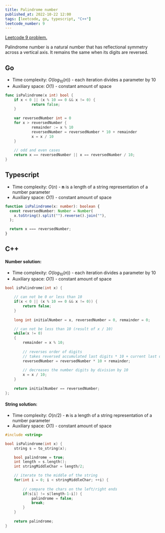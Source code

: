 ```yaml
---
title: Palindrome number
published_at: 2022-10-22 12:00
tags: [leetcode, go, typescript, "C++"]
leetcode_number: 9
---
```


[Leetcode 9 problem.](https://leetcode.com/problems/palindrome-number/)

Palindrome number is a natural number that has reflectional symmetry across a
vertical axis. It remains the same when its digits are reversed.

## Go

- Time complexity: $O(log_{10}(n))$ - each iteration divides a parameter by 10
- Auxiliary space: $O(1)$ - constant amount of space

```go
func isPalindrome(x int) bool {
	if x < 0 || (x % 10 == 0 && x != 0) {
			return false;
	}
	
	var reversedNumber int = 0
	for x > reversedNumber {
			remainder := x % 10
			reversedNumber = reversedNumber * 10 + remainder
			x = x / 10
	}
	
	// odd and even cases
	return x == reversedNumber || x == reversedNumber / 10;
}
```

## Typescript

- Time complexity: $O(n)$ - **n** is a length of a string representation of a
  number parameter
- Auxiliary space: $O(1)$ - constant amount of space

```typescript
function isPalindrome(x: number): boolean {
  const reversedNumber: Number = Number(
    x.toString().split("").reverse().join(""),
  );

  return x === reversedNumber;
}
```

## C++

#### Number solution:

- Time complexity: $O(log_{10}(n))$ - each iteration divides a parameter by 10
- Auxiliary space: $O(1)$ - constant amount of space

```cpp
bool isPalindrome(int x) {

	// can not be 0 or less than 10
	if(x < 0 || (x % 10 == 0 && x != 0)) {
		return false;
	}
	
	long int initialNumber = x, reversedNumber = 0, remainder = 0;

	// can not be less than 10 (result of x / 10)
	while(x != 0)
	{
		remainder = x % 10;
		
		// reverses order of digits
		// takes reversed accumulated last digits * 10 + current last digit
		reversedNumber = reversedNumber * 10 + remainder;
		
		// decreases the number digits by division by 10
		x = x / 10;
	}
	
	return initialNumber == reversedNumber;
};
```

#### String solution:

- Time complexity: $O(n/2)$ - **n** is a length of a string representation of a
  number parameter
- Auxiliary space: $O(1)$ - constant amount of space

```cpp
#include <string>

bool isPalindrome(int x) {
	string s = to_string(x);

	bool palindrome = true;
	int length = s.length();
	int stringMiddleChar = length/2;

	// iterate to the middle of the string
	for(int i = 0; i < stringMiddleChar; ++i) {
	
		// compare the chars on the left/right ends
		if(s[i] != s[length-1-i]) {
			palindrome = false;
			break;
		}
	}
	
	return palindrome;
}
```
